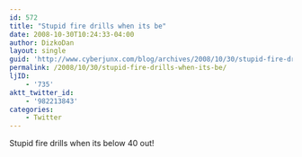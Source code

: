 ```yaml
---
id: 572
title: "Stupid fire drills when its be"
date: 2008-10-30T10:24:33-04:00
author: DizkoDan
layout: single
guid: 'http://www.cyberjunx.com/blog/archives/2008/10/30/stupid-fire-drills-when-its-be/'
permalink: /2008/10/30/stupid-fire-drills-when-its-be/
ljID:
    - '735'
aktt_twitter_id:
    - '982213843'
categories:
    - Twitter
---
```


Stupid fire drills when its below 40 out!